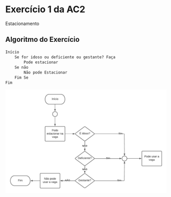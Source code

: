 # Exercício 1 da AC2
Estacionamento

## Algoritmo do Exercício
    Início
        Se for idoso ou deficiente ou gestante? Faça
            Pode estacionar
        Se não
            Não pode Estacionar
        Fim Se
    Fim

 <img src="ex_001.jpeg" alt="">
